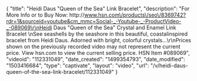 {
    "title": "Heidi Daus \"Queen of the Sea\" Link Bracelet",
    "description": "For More Info or to Buy Now: http:\/\/www.hsn.com\/products\/seo\/8369742?rdr=1&sourceid=youtube&cm_mmc=Social-_-Youtube-_-ProductVideo-_-089069\r\nHeidi Daus \"Queen of the Sea\" Crystal and Enamel Link Bracelet \nSee seashells by the seashore in this beautiful, coastalinspired bracelet from Heidi Daus. Adorned with bright, colorful crystals...\r\nPrices shown on the previously recorded video may not represent the current price.  View hsn.com to view the current selling price. HSN Item #089069",
    "videoid": "112331049",
    "date_created": "1499354793",
    "date_modified": "1503416684",
    "type": "captivate",
    "layout": "video",
    "url": "\/v\/heidi-daus-queen-of-the-sea-link-bracelet\/112331049"
}